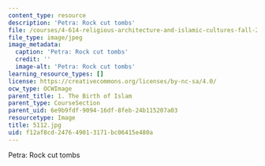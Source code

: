 ```yaml
---
content_type: resource
description: 'Petra: Rock cut tombs'
file: /courses/4-614-religious-architecture-and-islamic-cultures-fall-2002/f12af8cd247649013171bc06415e480a_5112.jpg
file_type: image/jpeg
image_metadata:
  caption: 'Petra: Rock cut tombs'
  credit: ''
  image-alt: 'Petra: Rock cut tombs'
learning_resource_types: []
license: https://creativecommons.org/licenses/by-nc-sa/4.0/
ocw_type: OCWImage
parent_title: 1. The Birth of Islam
parent_type: CourseSection
parent_uid: 6e9b9fdf-9094-16df-8feb-24b115207a03
resourcetype: Image
title: 5112.jpg
uid: f12af8cd-2476-4901-3171-bc06415e480a
---
```

Petra: Rock cut tombs